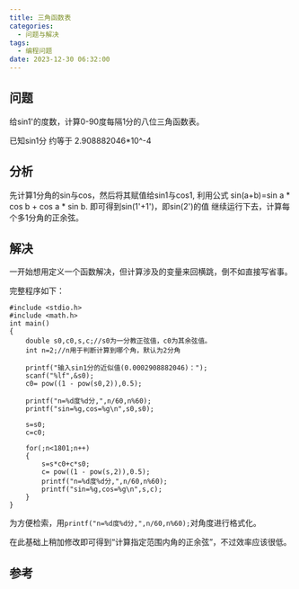 ```yaml
---
title: 三角函数表
categories:
  - 问题与解决
tags:
  - 编程问题
date: 2023-12-30 06:32:00
---
```


## 问题

给sin1'的度数，计算0-90度每隔1分的八位三角函数表。

已知sin1分 约等于 2.908882046*10^-4

## 分析

先计算1分角的sin与cos，然后将其赋值给sin1与cos1,
利用公式 sin(a+b)=sin a * cos b + cos a * sin b.
即可得到sin(1'+1')，即sin(2')的值
继续运行下去，计算每个多1分角的正余弦。

## 解决

一开始想用定义一个函数解决，但计算涉及的变量来回横跳，倒不如直接写省事。

完整程序如下：

```
#include <stdio.h>
#include <math.h>
int main()
{
    double s0,c0,s,c;//s0为一分教正弦值，c0为其余弦值。
    int n=2;//n用于判断计算到哪个角，默认为2分角

    printf("输入sin1分的近似值(0.0002908882046)：");
    scanf("%lf",&s0);
    c0= pow((1 - pow(s0,2)),0.5);
    
    printf("n=%d度%d分,",n/60,n%60);
    printf("sin=%g,cos=%g\n",s0,s0);

    s=s0;
    c=c0;

    for(;n<1801;n++)
    {
        s=s*c0+c*s0;
        c= pow((1 - pow(s,2)),0.5);
        printf("n=%d度%d分,",n/60,n%60);
        printf("sin=%g,cos=%g\n",s,c);
    }
}
```
为方便检索，用`printf("n=%d度%d分,",n/60,n%60);`对角度进行格式化。

在此基础上稍加修改即可得到“计算指定范围内角的正余弦”，不过效率应该很低。

## 参考